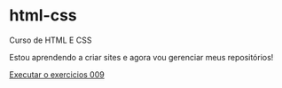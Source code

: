 # html-css
 Curso de  HTML E CSS

 Estou aprendendo a criar sites e agora vou gerenciar meus repositórios!

 <a href="https://mtfreitas-dev.github.io/html-css/exercicios/ex009/index.html"> Executar o exercicios 009</a>
 

 
